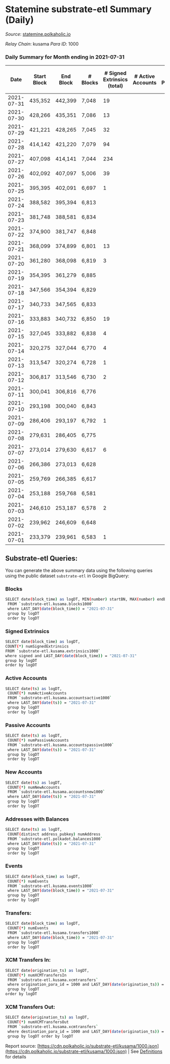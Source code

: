 # Statemine substrate-etl Summary (Daily)

_Source_: [statemine.polkaholic.io](https://statemine.polkaholic.io)

*Relay Chain*: kusama
*Para ID*: 1000



### Daily Summary for Month ending in 2021-07-31


| Date | Start Block | End Block | # Blocks | # Signed Extrinsics (total) | # Active Accounts | # Passive | # New | # Addresses with Balances | # Events | # Transfers | # XCM Transfers In | # XCM Transfers Out | Issues | 
| ---- | ----------- | --------- | -------- | --------------------------- | ----------------- | --------- | ----- | ------------------------- | -------- | ----------- | ------------------ | ------------------- | ------ |
| 2021-07-31 | 435,352 | 442,399 | 7,048 | 19 |  |  |  | 10,170 | 14,532 | 342 ($397.75) |   |   |  |
| 2021-07-30 | 428,266 | 435,351 | 7,086 | 13 |  |  |  |  | 14,441 | 202 ($0.03) |   |   |  |
| 2021-07-29 | 421,221 | 428,265 | 7,045 | 32 |  |  |  |  | 14,772 | 546 ($0.72) |   |   |  |
| 2021-07-28 | 414,142 | 421,220 | 7,079 | 94 |  |  |  |  | 15,843 | 1,306 ($15.23) |   |   |  |
| 2021-07-27 | 407,098 | 414,141 | 7,044 | 234 |  |  |  |  | 18,019 | 2,750 ($1,280.76) |   |   |  |
| 2021-07-26 | 402,092 | 407,097 | 5,006 | 39 |  |  |  |  | 10,503 | 374 ($49.92) |   |   |  |
| 2021-07-25 | 395,395 | 402,091 | 6,697 | 1 |  |  |  |  | 13,427 | 23 ($0.00205) |   |   |  |
| 2021-07-24 | 388,582 | 395,394 | 6,813 |  |  |  |  |  | 13,633 |   |   |   |  |
| 2021-07-23 | 381,748 | 388,581 | 6,834 |  |  |  |  |  | 13,671 |   |   |   |  |
| 2021-07-22 | 374,900 | 381,747 | 6,848 |  |  |  |  |  | 13,703 |   |   |   |  |
| 2021-07-21 | 368,099 | 374,899 | 6,801 | 13 |  |  |  |  | 43,717 | 10,069 ($170.66) |   |   |  |
| 2021-07-20 | 361,280 | 368,098 | 6,819 | 3 |  |  |  |  | 13,720 | 69 ($0.00353) |   |   |  |
| 2021-07-19 | 354,395 | 361,279 | 6,885 |  |  |  |  |  | 13,774 |   |   |   |  |
| 2021-07-18 | 347,566 | 354,394 | 6,829 |  |  |  |  |  | 13,661 |   |   |   |  |
| 2021-07-17 | 340,733 | 347,565 | 6,833 |  |  |  |  |  | 13,670 |   |   |   |  |
| 2021-07-16 | 333,883 | 340,732 | 6,850 | 19 |  |  |  |  | 23,952 | 172 ($4.71) |   |   |  |
| 2021-07-15 | 327,045 | 333,882 | 6,838 | 4 |  |  |  |  | 13,785 | 87 ($3.06) |   |   |  |
| 2021-07-14 | 320,275 | 327,044 | 6,770 | 4 |  |  |  |  | 13,685 | 100 ($64.81) |   |   |  |
| 2021-07-13 | 313,547 | 320,274 | 6,728 | 1 |  |  |  |  | 13,489 | 23 (-) |   |   |  |
| 2021-07-12 | 306,817 | 313,546 | 6,730 | 2 |  |  |  |  | 13,514 | 46 ($0.00239) |   |   |  |
| 2021-07-11 | 300,041 | 306,816 | 6,776 |  |  |  |  |  | 13,556 |   |   |   |  |
| 2021-07-10 | 293,198 | 300,040 | 6,843 |  |  |  |  |  | 13,690 |   |   |   |  |
| 2021-07-09 | 286,406 | 293,197 | 6,792 | 1 |  |  |  |  | 13,616 | 23 ($0.00225) |   |   |  |
| 2021-07-08 | 279,631 | 286,405 | 6,775 |  |  |  |  |  | 13,554 |   |   |   |  |
| 2021-07-07 | 273,014 | 279,630 | 6,617 | 6 |  |  |  |  | 13,380 | 98 ($54.54) |   |   |  |
| 2021-07-06 | 266,386 | 273,013 | 6,628 |  |  |  |  |  | 13,260 |   |   |   |  |
| 2021-07-05 | 259,769 | 266,385 | 6,617 |  |  |  |  |  | 13,237 |   |   |   |  |
| 2021-07-04 | 253,188 | 259,768 | 6,581 |  |  |  |  |  | 13,189 |   |   |   |  |
| 2021-07-03 | 246,610 | 253,187 | 6,578 | 2 |  |  |  |  | 13,216 | 46 ($0.00475) |   |   |  |
| 2021-07-02 | 239,962 | 246,609 | 6,648 |  |  |  |  |  | 13,300 |   |   |   |  |
| 2021-07-01 | 233,379 | 239,961 | 6,583 | 1 |  |  |  |  | 13,203 | 23 ($0.00177) |   |   |  |

## Substrate-etl Queries:
You can generate the above summary data using the following queries using the public dataset `substrate-etl` in Google BigQuery:

### Blocks
```bash
SELECT date(block_time) as logDT, MIN(number) startBN, MAX(number) endBN, COUNT(*) numBlocks 
 FROM `substrate-etl.kusama.blocks1000`  
 where LAST_DAY(date(block_time)) = "2021-07-31" 
 group by logDT 
 order by logDT
```

### Signed Extrinsics
```bash
SELECT date(block_time) as logDT, 
COUNT(*) numSignedExtrinsics 
FROM `substrate-etl.kusama.extrinsics1000`  
where signed and LAST_DAY(date(block_time)) = "2021-07-31" 
group by logDT 
order by logDT
```

### Active Accounts
```bash
SELECT date(ts) as logDT, 
 COUNT(*) numActiveAccounts 
 FROM `substrate-etl.kusama.accountsactive1000` 
 where LAST_DAY(date(ts)) = "2021-07-31" 
 group by logDT 
 order by logDT
```

### Passive Accounts
```bash
SELECT date(ts) as logDT, 
 COUNT(*) numPassiveAccounts 
 FROM `substrate-etl.kusama.accountspassive1000` 
 where LAST_DAY(date(ts)) = "2021-07-31" 
 group by logDT 
 order by logDT
```

### New Accounts
```bash
SELECT date(ts) as logDT, 
 COUNT(*) numNewAccounts 
 FROM `substrate-etl.kusama.accountsnew1000` 
 where LAST_DAY(date(ts)) = "2021-07-31" 
 group by logDT
 order by logDT
```

### Addresses with Balances
```bash
SELECT date(ts) as logDT,
 COUNT(distinct address_pubkey) numAddress 
 FROM `substrate-etl.polkadot.balances1000` 
 where LAST_DAY(date(ts)) = "2021-07-31" 
 group by logDT 
 order by logDT
```

### Events
```bash
SELECT date(block_time) as logDT, 
 COUNT(*) numEvents 
 FROM `substrate-etl.kusama.events1000` 
 where LAST_DAY(date(block_time)) = "2021-07-31" 
 group by logDT 
 order by logDT
```

### Transfers:
```bash
SELECT date(block_time) as logDT, 
 COUNT(*) numEvents 
 FROM `substrate-etl.kusama.transfers1000` 
 where LAST_DAY(date(block_time)) = "2021-07-31" 
 group by logDT 
 order by logDT
```

### XCM Transfers In:
```bash
SELECT date(origination_ts) as logDT, 
 COUNT(*) numXCMTransfersIn 
 FROM `substrate-etl.kusama.xcmtransfers` 
 where origination_para_id = 1000 and LAST_DAY(date(origination_ts)) = "2021-07-31" 
 group by logDT 
order by logDT
```

### XCM Transfers Out:
```bash
SELECT date(origination_ts) as logDT, 
 COUNT(*) numXCMTransfersOut 
 FROM `substrate-etl.kusama.xcmtransfers` 
 where destination_para_id = 1000 and LAST_DAY(date(origination_ts)) = "2021-07-31" 
 group by logDT order by logDT
```


Report source: [https://cdn.polkaholic.io/substrate-etl/kusama/1000.json](https://cdn.polkaholic.io/substrate-etl/kusama/1000.json) | See [Definitions](/DEFINITIONS.md) for details
